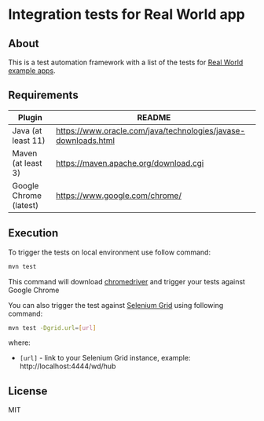 # Integration tests for Real World app

## About

This is a test automation framework with a list of the tests
for [Real World example apps](https://github.com/gothinkster/realworld).

## Requirements

| Plugin | README |
| ------ | ------ |
| Java (at least 11) | https://www.oracle.com/java/technologies/javase-downloads.html |
| Maven (at least 3) | https://maven.apache.org/download.cgi |
| Google Chrome (latest) | https://www.google.com/chrome/ |

## Execution

To trigger the tests on local environment use follow command:

```sh
mvn test
```

This command will download [chromedriver](https://chromedriver.chromium.org) and trigger your tests against Google
Chrome

You can also trigger the test against [Selenium Grid](https://www.selenium.dev/documentation/en/grid/) using following
command:

```sh
mvn test -Dgrid.url=[url]
```

where:

- `[url]` - link to your Selenium Grid instance, example: http://localhost:4444/wd/hub

## License

MIT